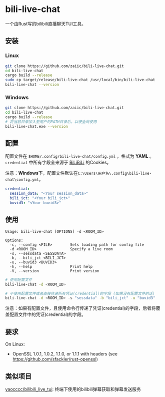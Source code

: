 # bili-live-chat

一个由Rust写的bilibili直播聊天TUI工具。

## 安装

### Linux

```bash
git clone https://github.com/zaiic/bili-live-chat.git
cd bili-live-chat
cargo build --release
sudo cp target/release/bili-live-chat /usr/local/bin/bili-live-chat
bili-live-chat --version
```

### Windows

```bash
git clone https://github.com/zaiic/bili-live-chat.git
cd bili-live-chat
cargo build --release
# 将当前目录加入至用户的PATH目录后，以便全局使用
bili-live-chat.exe --version
```

## 配置

配置文件在 `$HOME/.config/bili-live-chat/config.yml` ，格式为 **YAML** 。
`credential` 中所有字段全来源于 [BiLiBiLi](https://www.bilibili.com) 的Cookies。

注意：**Windows**下，配置文件默认在`C:\Users\用户名\.config\bili-live-chat\config.yml`。

```yaml
credential:
  session_data: "<Your session_data>"
  bili_jct: "<Your bili_jct>"
  buvid3: "<Your buvid3>"
```

## 使用

```
Usage: bili-live-chat [OPTIONS] -d <ROOM_ID>

Options:
  -c, --config <FILE>        Sets loading path for config file
  -d <ROOM_ID>               Specify a live room
  -s, --sessdata <SESSDATA>  
  -b, --bili_jct <BILI_JCT>  
  -u, --buvid3 <BUVID3>      
  -h, --help                 Print help
  -V, --version              Print version
```
```bash
# 使用配置文件
bili-live-chat -d <ROOM_ID>

# 不使用配置文件或者直接传递所有凭证(credential)的字段 (如果没有配置文件的话)
bili-live-chat -d <ROOM_ID> -s "sessdata" -b "bili_jct" -u "buvid3"
```

注意：如果有配置文件，且使用命令行传递了凭证(credential)的字段，后者将覆盖配置文件中的凭证(credential)的字段。

## 要求

On Linux:
- OpenSSL 1.0.1, 1.0.2, 1.1.0, or 1.1.1 with headers (see https://github.com/sfackler/rust-openssl)

## 类似项目

[yaocccc/bilibili_live_tui](https://github.com/yaocccc/bilibili_live_tui): 终端下使用的bilibili弹幕获取和弹幕发送服务 
